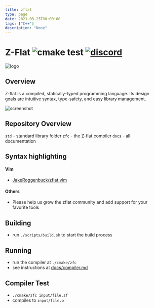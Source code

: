 ```yaml
---
title: zflat
type: page
date: 2021-03-25T00:00:00
tags: ["C++"]
description: "None"
---
```


# Z-Flat ![cmake test](https://img.shields.io/github/workflow/status/adamhutchings/zflat/cmake?style=for-the-badge) <a href="https://discord.gg/UPqeyvzPcq">![discord](https://img.shields.io/badge/Discord-7289DA?style=for-the-badge&logo=discord&logoColor=white)</a>

![logo](https://github.com/adamhutchings/zflat/blob/main/logo.png)

## Overview

Z-flat is a compiled, statically-typed programming language. Its design goals
are intuitive syntax, type-safety, and easy library management.

![screenshot](https://github.com/adamhutchings/zflat/blob/main/screenshot.png)

## Repository Overview

`std` - standard library folder
`zfc` - the Z-flat compiler
`docs` - all documentation

## Syntax highlighting

#### Vim

- [JakeRoggenbuck/zflat.vim](https://github.com/JakeRoggenbuck/zflat.vim/)

#### Others

- Please help us grow the zflat community and add support for your favorite tools

## Building

- run `./scripts/build.sh` to start the build process

## Running

- run the compiler at `./cmake/zfc`
- see instructions at [docs/compiler.md](https://github.com/adamhutchings/zflat/blob/main/docs/compiler.md)

## Compiler Test

- `./cmake/zfc input/file.zf`
- compiles to `input/file.o`

